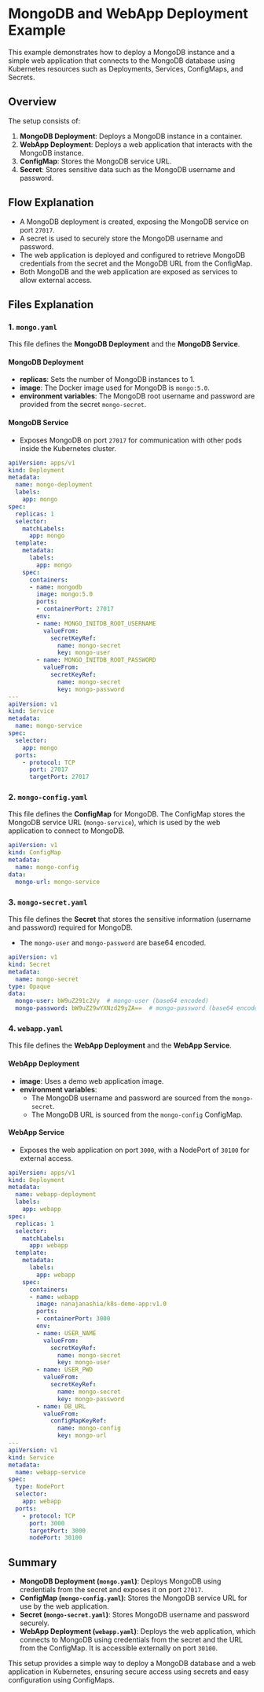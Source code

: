# MongoDB and WebApp Deployment Example

This example demonstrates how to deploy a MongoDB instance and a simple web application that connects to the MongoDB database using Kubernetes resources such as Deployments, Services, ConfigMaps, and Secrets.

## Overview

The setup consists of:

1. **MongoDB Deployment**: Deploys a MongoDB instance in a container.
2. **WebApp Deployment**: Deploys a web application that interacts with the MongoDB instance.
3. **ConfigMap**: Stores the MongoDB service URL.
4. **Secret**: Stores sensitive data such as the MongoDB username and password.

## Flow Explanation

- A MongoDB deployment is created, exposing the MongoDB service on port `27017`.
- A secret is used to securely store the MongoDB username and password.
- The web application is deployed and configured to retrieve MongoDB credentials from the secret and the MongoDB URL from the ConfigMap.
- Both MongoDB and the web application are exposed as services to allow external access.

## Files Explanation

### 1. `mongo.yaml`

This file defines the **MongoDB Deployment** and the **MongoDB Service**.

#### MongoDB Deployment
- **replicas**: Sets the number of MongoDB instances to 1.
- **image**: The Docker image used for MongoDB is `mongo:5.0`.
- **environment variables**: The MongoDB root username and password are provided from the secret `mongo-secret`.

#### MongoDB Service
- Exposes MongoDB on port `27017` for communication with other pods inside the Kubernetes cluster.

```yaml
apiVersion: apps/v1
kind: Deployment
metadata:
  name: mongo-deployment
  labels:
    app: mongo
spec:
  replicas: 1
  selector:
    matchLabels:
      app: mongo
  template:
    metadata:
      labels:
        app: mongo
    spec:
      containers:
      - name: mongodb
        image: mongo:5.0
        ports:
        - containerPort: 27017
        env:
        - name: MONGO_INITDB_ROOT_USERNAME
          valueFrom:
            secretKeyRef:
              name: mongo-secret
              key: mongo-user
        - name: MONGO_INITDB_ROOT_PASSWORD
          valueFrom:
            secretKeyRef:
              name: mongo-secret
              key: mongo-password  
---
apiVersion: v1
kind: Service
metadata:
  name: mongo-service
spec:
  selector:
    app: mongo
  ports:
    - protocol: TCP
      port: 27017
      targetPort: 27017
```

### 2. `mongo-config.yaml`

This file defines the **ConfigMap** for MongoDB. The ConfigMap stores the MongoDB service URL (`mongo-service`), which is used by the web application to connect to MongoDB.

```yaml
apiVersion: v1
kind: ConfigMap
metadata:
  name: mongo-config
data:
  mongo-url: mongo-service
```

### 3. `mongo-secret.yaml`

This file defines the **Secret** that stores the sensitive information (username and password) required for MongoDB.

- The `mongo-user` and `mongo-password` are base64 encoded.

```yaml
apiVersion: v1
kind: Secret
metadata:
  name: mongo-secret
type: Opaque
data:
  mongo-user: bW9uZ291c2Vy  # mongo-user (base64 encoded)
  mongo-password: bW9uZ29wYXNzd29yZA==  # mongo-password (base64 encoded)
```

### 4. `webapp.yaml`

This file defines the **WebApp Deployment** and the **WebApp Service**.

#### WebApp Deployment
- **image**: Uses a demo web application image.
- **environment variables**:
    - The MongoDB username and password are sourced from the `mongo-secret`.
    - The MongoDB URL is sourced from the `mongo-config` ConfigMap.

#### WebApp Service
- Exposes the web application on port `3000`, with a NodePort of `30100` for external access.

```yaml
apiVersion: apps/v1
kind: Deployment
metadata:
  name: webapp-deployment
  labels:
    app: webapp
spec:
  replicas: 1
  selector:
    matchLabels:
      app: webapp
  template:
    metadata:
      labels:
        app: webapp
    spec:
      containers:
      - name: webapp
        image: nanajanashia/k8s-demo-app:v1.0
        ports:
        - containerPort: 3000
        env:
        - name: USER_NAME
          valueFrom:
            secretKeyRef:
              name: mongo-secret
              key: mongo-user
        - name: USER_PWD
          valueFrom:
            secretKeyRef:
              name: mongo-secret
              key: mongo-password 
        - name: DB_URL
          valueFrom:
            configMapKeyRef:
              name: mongo-config
              key: mongo-url
---
apiVersion: v1
kind: Service
metadata:
  name: webapp-service
spec:
  type: NodePort
  selector:
    app: webapp
  ports:
    - protocol: TCP
      port: 3000
      targetPort: 3000
      nodePort: 30100
```

## Summary

- **MongoDB Deployment (`mongo.yaml`)**: Deploys MongoDB using credentials from the secret and exposes it on port `27017`.
- **ConfigMap (`mongo-config.yaml`)**: Stores the MongoDB service URL for use by the web application.
- **Secret (`mongo-secret.yaml`)**: Stores MongoDB username and password securely.
- **WebApp Deployment (`webapp.yaml`)**: Deploys the web application, which connects to MongoDB using credentials from the secret and the URL from the ConfigMap. It is accessible externally on port `30100`.

This setup provides a simple way to deploy a MongoDB database and a web application in Kubernetes, ensuring secure access using secrets and easy configuration using ConfigMaps.